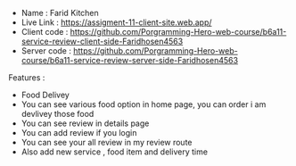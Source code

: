 * Name : Farid Kitchen
* Live Link : https://assigment-11-client-site.web.app/
* Client code : https://github.com/Porgramming-Hero-web-course/b6a11-service-review-client-side-Faridhosen4563
* Server code : https://github.com/Porgramming-Hero-web-course/b6a11-service-review-server-side-Faridhosen4563

 Features :
 
 * Food Delivey
 * You can see various food option in home page, you can order i am devlivey those food
 * You can see review in details page
 * You can add review if you login
 * You can see your all review in my review route
 * Also add new service , food item and delivery time
 
